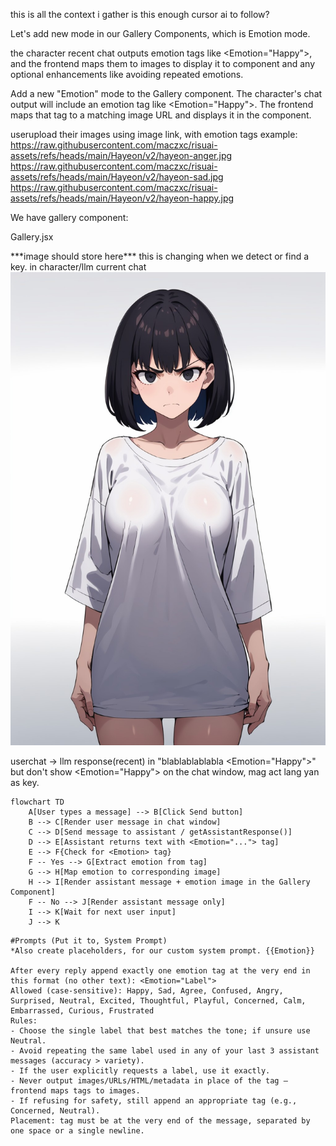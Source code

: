 this is all the context i gather is this enough cursor ai to follow?



Let's add new mode in our Gallery Components, which is Emotion mode.


the character recent chat outputs emotion tags like <Emotion="Happy">, and the frontend maps them to images to display it to <Gallery> component and any optional enhancements like avoiding repeated emotions.

Add a new "Emotion" mode to the Gallery component. The character's chat output will include an emotion tag like <Emotion="Happy">. The frontend maps that tag to a matching image URL and displays it in the <Gallery> component.



userupload their images using image link, with emotion tags
example:
https://raw.githubusercontent.com/maczxc/risuai-assets/refs/heads/main/Hayeon/v2/hayeon-anger.jpg
https://raw.githubusercontent.com/maczxc/risuai-assets/refs/heads/main/Hayeon/v2/hayeon-sad.jpg
https://raw.githubusercontent.com/maczxc/risuai-assets/refs/heads/main/Hayeon/v2/hayeon-happy.jpg


We have gallery component:

Gallery.jsx
<div id="gallery-emotion">
     ***image should store here*** this is changing when we detect or find a key. in character/llm current chat <Emotion="Happy">
    <img src="https://raw.githubusercontent.com/maczxc/risuai-assets/refs/heads/main/Hayeon/v2/hayeon-anger.jpg"/>
</div>

userchat -> llm response(recent) in "blablablablabla <Emotion="Happy">"
but don't show <Emotion="Happy"> on the chat window, mag act lang yan as key.





















```mermaid
flowchart TD
    A[User types a message] --> B[Click Send button]
    B --> C[Render user message in chat window]
    C --> D[Send message to assistant / getAssistantResponse()]
    D --> E[Assistant returns text with <Emotion="..."> tag]
    E --> F{Check for <Emotion> tag}
    F -- Yes --> G[Extract emotion from tag]
    G --> H[Map emotion to corresponding image]
    H --> I[Render assistant message + emotion image in the Gallery Component]
    F -- No --> J[Render assistant message only]
    I --> K[Wait for next user input]
    J --> K

```


```
#Prompts (Put it to, System Prompt)
*Also create placeholders, for our custom system prompt. {{Emotion}}

After every reply append exactly one emotion tag at the very end in this format (no other text): <Emotion="Label">
Allowed (case-sensitive): Happy, Sad, Agree, Confused, Angry, Surprised, Neutral, Excited, Thoughtful, Playful, Concerned, Calm, Embarrassed, Curious, Frustrated
Rules:
- Choose the single label that best matches the tone; if unsure use Neutral.
- Avoid repeating the same label used in any of your last 3 assistant messages (accuracy > variety).
- If the user explicitly requests a label, use it exactly.
- Never output images/URLs/HTML/metadata in place of the tag — frontend maps tags to images.
- If refusing for safety, still append an appropriate tag (e.g., Concerned, Neutral).
Placement: tag must be at the very end of the message, separated by one space or a single newline.

```